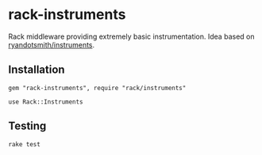 rack-instruments
================

Rack middleware providing extremely basic instrumentation. Idea based on [ryandotsmith/instruments](https://github.com/ryandotsmith/instruments).

Installation
-------

    gem "rack-instruments", require "rack/instruments"

    use Rack::Instruments

Testing
-------

    rake test
